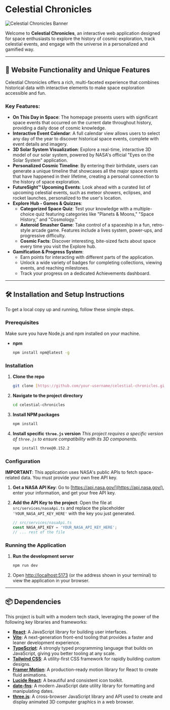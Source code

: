 # Celestial Chronicles

![Celestial Chronicles Banner](https://images.pexels.com/photos/1169754/pexels-photo-1169754.jpeg?auto=compress&cs=tinysrgb&w=1260&h=750&dpr=2)

Welcome to **Celestial Chronicles**, an interactive web application designed for space enthusiasts to explore the history of cosmic exploration, track celestial events, and engage with the universe in a personalized and gamified way.

---

## 🚀 Website Functionality and Unique Features

Celestial Chronicles offers a rich, multi-faceted experience that combines historical data with interactive elements to make space exploration accessible and fun.

### Key Features:

* **On This Day in Space**: The homepage presents users with significant space events that occurred on the current date throughout history, providing a daily dose of cosmic knowledge.
* **Interactive Event Calendar**: A full calendar view allows users to select any day of the year to discover historical space events, complete with event details and imagery.
* **3D Solar System Visualization**: Explore a real-time, interactive 3D model of our solar system, powered by NASA's official "Eyes on the Solar System" application.
* **Personalized Cosmic Timeline**: By entering their birthdate, users can generate a unique timeline that showcases all the major space events that have happened in their lifetime, creating a personal connection to the history of space exploration.
* **FutureSight™ Upcoming Events**: Look ahead with a curated list of upcoming celestial events, such as meteor showers, eclipses, and rocket launches, personalized to the user's location.
* **Explore Hub - Games & Quizzes**:
    * **Categorized Space Quiz**: Test your knowledge with a multiple-choice quiz featuring categories like "Planets & Moons," "Space History," and "Cosmology."
    * **Asteroid Smasher Game**: Take control of a spaceship in a fun, retro-style arcade game. Features include a lives system, power-ups, and progressive difficulty.
    * **Cosmic Facts**: Discover interesting, bite-sized facts about space every time you visit the Explore hub.
* **Gamification & Progress System**:
    * Earn points for interacting with different parts of the application.
    * Unlock a wide variety of badges for completing collections, viewing events, and reaching milestones.
    * Track your progress on a dedicated Achievements dashboard.

---

## 🛠️ Installation and Setup Instructions

To get a local copy up and running, follow these simple steps.

### Prerequisites

Make sure you have Node.js and npm installed on your machine.
* **npm**
    ```sh
    npm install npm@latest -g
    ```

### Installation

1.  **Clone the repo**
    ```sh
    git clone [https://github.com/your-username/celestial-chronicles.git](https://github.com/your-username/celestial-chronicles.git)
    ```
2.  **Navigate to the project directory**
    ```sh
    cd celestial-chronicles
    ```
3.  **Install NPM packages**
    ```sh
    npm install
    ```
4.  **Install specific `three.js` version**
    *This project requires a specific version of `three.js` to ensure compatibility with its 3D components.*
    ```sh
    npm install three@0.152.2
    ```

### Configuration

**IMPORTANT**: This application uses NASA's public APIs to fetch space-related data. You must provide your own free API key.

1.  **Get a NASA API Key**: Go to [https://api.nasa.gov/](https://api.nasa.gov/), enter your information, and get your free API key.
2.  **Add the API Key to the project**: Open the file at `src/services/nasaApi.ts` and replace the placeholder `'YOUR_NASA_API_KEY_HERE'` with the key you just generated.

    ```typescript
    // src/services/nasaApi.ts
    const NASA_API_KEY = 'YOUR_NASA_API_KEY_HERE'; 
    // ... rest of the file
    ```

### Running the Application

1.  **Run the development server**
    ```sh
    npm run dev
    ```
2.  Open [http://localhost:5173](http://localhost:5173) (or the address shown in your terminal) to view the application in your browser.

---

## 📦 Dependencies

This project is built with a modern tech stack, leveraging the power of the following key libraries and frameworks:

* **[React](https://reactjs.org/)**: A JavaScript library for building user interfaces.
* **[Vite](https://vitejs.dev/)**: A next-generation front-end tooling that provides a faster and leaner development experience.
* **[TypeScript](https://www.typescriptlang.org/)**: A strongly typed programming language that builds on JavaScript, giving you better tooling at any scale.
* **[Tailwind CSS](https://tailwindcss.com/)**: A utility-first CSS framework for rapidly building custom designs.
* **[Framer Motion](https://www.framer.com/motion/)**: A production-ready motion library for React to create fluid animations.
* **[Lucide React](https://lucide.dev/)**: A beautiful and consistent icon toolkit.
* **[date-fns](https://date-fns.org/)**: A modern JavaScript date utility library for formatting and manipulating dates.
* **[three.js](https://threejs.org/)**: A cross-browser JavaScript library and API used to create and display animated 3D computer graphics in a web browser.

